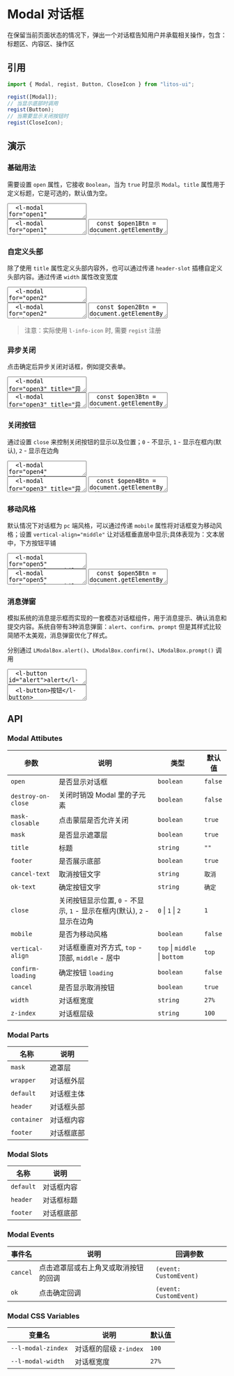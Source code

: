 # Modal 对话框

在保留当前页面状态的情况下，弹出一个对话框告知用户并承载相关操作，包含：标题区、内容区、操作区

## 引用

```js
import { Modal, regist, Button, CloseIcon } from "litos-ui";

regist([Modal]);
// 当显示底部时调用
regist(Button);
// 当需要显示关闭按钮时
regist(CloseIcon);
```

## 演示

<script setup>
  import { $one, on, off, $, iterate } from 'ph-utils/dom';
  import { onMounted, nextTick, onUnmounted } from 'vue';
  import LModalBox from '../../src/components/modal/modal_box'

  let $btns;
  let $modals;

  function showDialog(e) {
    const $target = e.target;
    const id = $target.id;
    if (id === 'alert') {
      LModalBox.alert('这是一段内容', '标题')
    } else {
      const $modal = $one(`l-modal[for="${id}"]`);
      $modal.setAttribute('open', 'true');
    }
  }

  function onCancel(e) {
    e.target.removeAttribute('open');
  }

  function onOk(e) {
    const $target = e.target;
    const forAttr = $target.getAttribute('for');
    if (forAttr === 'open3') {
      $target.setAttribute('confirm-loading', 'true');
      $target.innerHTML = "<span>正在提交内容……</span>";
      setTimeout(() => {
        $target.innerHTML = "<span>对话框内容</span>";
        $target.removeAttribute('confirm-loading');
        e.target.removeAttribute('open');
      }, 1500);
    }
  }

  onMounted(() => {
    nextTick(() => {
      if (!import.meta.env.SSR) {
        $btns = $('l-button[id]');
        $modals = $('l-modal');
        iterate($btns, ($btn) => {
          on($btn, 'click', showDialog);
        });
        iterate($modals, ($modal) => {
          on($modal, 'cancel', onCancel);
          on($modal, 'ok', onOk);
        });
      }
    })
  });

  onUnmounted(() => {
    if (!import.meta.env.SSR) {
      if ($btns) {
        iterate($btns, ($btn) => {
          off($btn, 'click', showDialog);
        });
        $btns = undefined;
      }
      if ($modals) {
        iterate($modals, ($modal) => {
          off($modal, 'cancel', onCancel);
        });
        $modals = undefined;
      }
    }
  })
</script>

### 基础用法

需要设置 `open` 属性，它接收 `Boolean`，当为 `true` 时显示 `Modal`。`title` 属性用于定义标题，它是可选的，默认值为空。

<ClientOnly>
<l-code-preview>
<textarea lang="html">
  <l-modal for="open1" title="Title" vertical-align="middle">
    <span>这是内容</span>
  </l-modal>
  <l-button id="open1" type="primary">open</l-button>
</textarea>
<div class="source">
<textarea lang="html">
  <l-modal for="open1" title="Title">
    <span>这是内容</span>
  </l-modal>
  <l-button id="open1" type="primary">open</l-button>
</textarea>
<textarea lang="js">
  const $open1Btn = document.getElementById('open1');
  const $modal1 = document.querySelector('l-modal[for="open1"]');
  $open1Btn.addEventListener('click', () => {
    $modal1.setAttribute('open', 'true');
  });
  // 对话框取消事件, 点击遮罩层或右上角叉或取消按钮的回调, 可以通过 e.detail.action 获取具体的回调行为
  $modal1.addEventListener('cancel', () => {
    $modal1.removeAttribute('open');
  });
</textarea>
</div>
</l-code-preview>
</ClientOnly>

### 自定义头部

除了使用 `title` 属性定义头部内容外，也可以通过传递 `header-slot` 插槽自定义头部内容。通过传递 `width` 属性改变宽度

<ClientOnly>
<l-code-preview>
<textarea lang="html">
  <l-modal for="open2" width="300px">
    <l-info-icon slot="header"></l-info-icon>
    <span slot="header">提示</span>
    <span>内容</span>
  </l-modal>
  <l-button id="open2" type="primary">打开-自定义头部</l-button>
</textarea>
<div class="source">
<textarea lang="html">
  <l-modal for="open2" width="300px">
    <l-info-icon slot="header"></l-info-icon>
    <span slot="header">提示</span>
    <span>内容</span>
  </l-modal>
  <l-button id="open2" type="primary">打开-自定义头部</l-button>
</textarea>
<textarea lang="js">
  const $open2Btn = document.getElementById('open2');
  const $modal2 = document.querySelector('l-modal[for="open2"]');
  $open2Btn.addEventListener('click', () => {
    $modal2.setAttribute('open', 'true');
  });
  // 对话框取消事件, 点击遮罩层或右上角叉或取消按钮的回调, 可以通过 e.detail.action 获取具体的回调行为
  $modal2.addEventListener('cancel', () => {
    $modal2.removeAttribute('open');
  });
</textarea>
</div>
</l-code-preview>
</ClientOnly>

> 注意：实际使用 `l-info-icon` 时, 需要 `regist` 注册

### 异步关闭

点击确定后异步关闭对话框，例如提交表单。

<ClientOnly>
<l-code-preview>
<textarea lang="html">
  <l-modal for="open3" title="异步关闭">
    <span>对话框内容</span>
  </l-modal>
  <l-button id="open3" type="primary">打开-异步关闭</l-button>
</textarea>
<div class="source">
<textarea lang="html">
  <l-modal for="open3" title="异步关闭">
    <span>对话框内容</span>
  </l-modal>
  <l-button id="open3" type="primary">打开-异步关闭</l-button>
</textarea>
<textarea lang="js">
  const $open3Btn = document.getElementById('open3');
  const $modal3 = document.querySelector('l-modal[for="open3"]');
  $open3Btn.addEventListener('click', () => {
    $modal3.setAttribute('open', 'true');
  });
  // 对话框取消事件, 点击遮罩层或右上角叉或取消按钮的回调, 可以通过 e.detail.action 获取具体的回调行为
  $modal3.addEventListener('cancel', () => {
    $modal3.removeAttribute('open');
  });
  $modal3.addEventListener('ok', () => {
    $modal3.setAttribute('confirm-loading', 'true');
    $modal3.innerHTML = "<span>正在提交内容……</span>";
    setTimeout(() => {
      $modal3.innerHTML = "<span>对话框内容</span>";
      $modal3.removeAttribute('confirm-loading');
      $modal3.removeAttribute('open');
    }, 1500);
  });
</textarea>
</div>
</l-code-preview>
</ClientOnly>

### 关闭按钮

通过设置 `close` 来控制关闭按钮的显示以及位置；`0` - 不显示, `1` - 显示在框内(默认), `2` - 显示在边角

<ClientOnly>
<l-code-preview>
<textarea lang="html">
  <l-modal for="open4" title="Title" close="2">
    <span>对话框内容</span>
  </l-modal>
  <l-button id="open4" type="primary">打开</l-button>
</textarea>
<div class="source">
<textarea lang="html">
  <l-modal for="open3" title="异步关闭">
    <span>对话框内容</span>
  </l-modal>
  <l-button id="open3" type="primary">打开-异步关闭</l-button>
</textarea>
<textarea lang="js">
  const $open4Btn = document.getElementById('open4');
  const $modal4 = document.querySelector('l-modal[for="open4"]');
  $open4Btn.addEventListener('click', () => {
    $modal4.setAttribute('open', 'true');
  });
  // 对话框取消事件, 点击遮罩层或右上角叉或取消按钮的回调, 可以通过 e.detail.action 获取具体的回调行为
  $modal4.addEventListener('cancel', () => {
    $modal4.removeAttribute('open');
  });
</textarea>
</div>
</l-code-preview>
</ClientOnly>

### 移动风格

默认情况下对话框为 `pc` 端风格，可以通过传递 `mobile` 属性将对话框变为移动风格；设置 `vertical-align="middle"` 让对话框垂直居中显示;具体表现为：文本居中，下方按钮平铺

<ClientOnly>
<l-code-preview>
<textarea lang="html">
  <l-modal for="open5" title="Title" mobile close="0" vertical-align="middle">
    <span>这是内容</span>
  </l-modal>
  <l-button id="open5" type="primary">open</l-button>
</textarea>
<div class="source">
<textarea lang="html">
  <l-modal for="open5" title="Title" mobile close="0" vertical-align="middle">
    <span>这是内容</span>
  </l-modal>
  <l-button id="open5" type="primary">open</l-button>
</textarea>
<textarea lang="js">
  const $open5Btn = document.getElementById('open5');
  const $modal5 = document.querySelector('l-modal[for="open5"]');
  $open5Btn.addEventListener('click', () => {
    $modal5.setAttribute('open', 'true');
  });
  // 对话框取消事件, 点击遮罩层或右上角叉或取消按钮的回调, 可以通过 e.detail.action 获取具体的回调行为
  $modal5.addEventListener('cancel', () => {
    $modal5.removeAttribute('open');
  });
</textarea>
</div>
</l-code-preview>
</ClientOnly>

### 消息弹窗

模拟系统的消息提示框而实现的一套模态对话框组件，用于消息提示、确认消息和提交内容。系统自带有3种消息弹窗：`alert`、`confirm`、`prompt` 但是其样式比较简陋不太美观，消息弹窗优化了样式。

分别通过 `LModalBox.alert()`、`LModalBox.confirm()`、`LModalBox.prompt()` 调用

<ClientOnly>
<l-code-preview>
<textarea lang="html">
  <l-button id="alert">alert</l-button>
  <l-button id="confirm">confirm</l-button>
  <l-button id="prompt">prompt</l-button>
</textarea>
<div class="source">
<textarea lang="html">
  <l-button>按钮</l-button>
</textarea>
</div>
</l-code-preview>
</ClientOnly>

## API

### Modal Attibutes

<!-- prettier-ignore -->
| 参数 | 说明 | 类型 | 默认值 |
| --- | --- | --- | --- |
| `open` | 是否显示对话框 | `boolean` | `false` |
| `destroy-on-close` | 关闭时销毁 Modal 里的子元素 | `boolean` | `false` |
| `mask-closable` | 点击蒙层是否允许关闭 | `boolean` | `true` |
| `mask` | 是否显示遮罩层 | `boolean` | `true` |
| `title` | 标题 | `string` | `""` |
| `footer` | 是否展示底部 | `boolean` | `true` |
| `cancel-text` | 取消按钮文字 | `string` | `取消` |
| `ok-text` | 确定按钮文字 | `string` | `确定` |
| `close` | 关闭按钮显示位置, `0` - 不显示, `1` - 显示在框内(默认), `2` - 显示在边角 | `0` \| `1` \| `2` | `1` |
| `mobile` | 是否为移动风格 | `boolean` | `false` |
| `vertical-align` | 对话框垂直对齐方式, `top` - 顶部, `middle` - 居中 | `top` \| `middle` \| `bottom` | `top` |
| `confirm-loading` | 确定按钮 `loading` | `boolean` | `false` |
| `cancel` | 是否显示取消按钮 | `boolean` | `true` |
| `width` | 对话框宽度 | `string` | `27%` |
| `z-index` | 对话框层级 | `string` | `100` |

### Modal Parts

<!-- prettier-ignore -->
| 名称 | 说明 |
| --- | --- |
| `mask` | 遮罩层 |
| `wrapper` | 对话框外层 |
| `default` | 对话框主体 |
| `header` | 对话框头部 |
| `container` | 对话框内容 |
| `footer` | 对话框底部 |

### Modal Slots

<!-- prettier-ignore -->
| 名称 | 说明 |
| --- | --- |
| `default` | 对话框内容 |
| `header` | 对话框标题 |
| `footer` | 对话框底部 |

### Modal Events

<!-- prettier-ignore -->
| 事件名 | 说明 | 回调参数 |
| --- | --- | --- |
| `cancel` | 点击遮罩层或右上角叉或取消按钮的回调 | `(event: CustomEvent)` |
| `ok` | 点击确定回调 | `(event: CustomEvent)` |

### Modal CSS Variables

<!-- prettier-ignore -->
| 变量名 | 说明 | 默认值 |
| --- | --- | --- |
| `--l-modal-zindex` | 对话框的层级 `z-index` | `100` |
| `--l-modal-width` | 对话框宽度 | `27%` |
